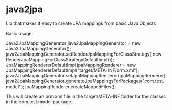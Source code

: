 java2jpa
========

Lib that makes it easy to create JPA mappings from basic Java Objects

Basic usage:

Java2JpaMappingGenerator java2JpaMappingGenerator =
     new Java2JpaMappingGenerator();
java2JpaMappingGenerator.setRenderJpaMappingForClassStrategy(
     new RenderJpaMappingForClassStrategyDefaultImpl());
JpaMappingRendererDefaultImpl jpaMappingRenderer =
     new JpaMappingRendererDefaultImpl("target/META-INF/orm.xml");
java2JpaMappingGenerator.setJpaMappingRenderer(jpaMappingRenderer);
java2JpaMappingGenerator.generateJpaMappingsForPackages("com.test.model");
jpaMappingRenderer.createMappedFiles();


This will create an orm.xml file in the target/META-INF folder for the classes in the com.test.model package.
